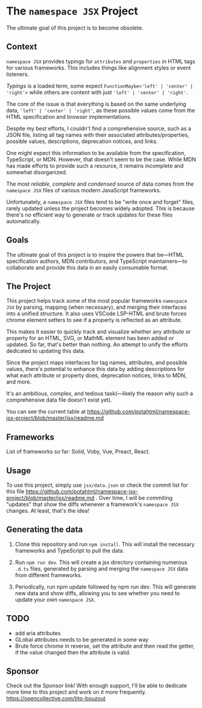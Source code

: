 # The `namespace JSX` Project

The ultimate goal of this project is to become obsolete.

## Context

`namespace JSX` provides typings for `attributes` and `properties` in
HTML tags for various frameworks. This includes things like alignment
styles or event listeners.

_Typings_ is a loaded term, some expect
`FunctionMaybe<'left' | 'center' | 'right'>` while others are content
with just `'left' | 'center' | 'right'`.

The core of the issue is that everything is based on the same
underlying data, `'left' | 'center' | 'right'`, as these possible
values come from the HTML specification and browser implementations.

Despite my best efforts, I couldn't find a comprehensive source, such
as a JSON file, listing all tag names with their associated
attributes/properties, possible values, descriptions, deprecation
notices, and links.

One might expect this information to be available from the
specification, TypeScript, or MDN. However, that doesn't seem to be
the case. While MDN has made efforts to provide such a resource, it
remains incomplete and somewhat disorganized.

The most _reliable_, _complete_ and _condensed_ source of data comes
from the `namespace JSX` files of various modern JavaScript
frameworks.

Unfortunately, a `namespace JSX` files tend to be "write once and
forget" files, rarely updated unless the project becomes widely
adopted. This is because there's no efficient way to generate or track
updates for these files automatically.

## Goals

The ultimate goal of this project is to inspire the powers that
be—HTML specification authors, MDN contributors, and TypeScript
maintainers—to collaborate and provide this data in an easily
consumable format.

## The Project

This project helps track some of the most popular frameworks
`namespace JSX` by parsing, mapping (when necessary), and merging
their interfaces into a unified structure. It also uses VSCode
LSP-HTML and brute forces chrome element setters to see if a property
is reflected as an attribute.

This makes it easier to quickly track and visualize whether any
attribute or property for an HTML, SVG, or MathML element has been
added or updated. So far, that's better than nothing. An attempt to
unify the efforts dedicated to updating this data.

Since the project maps interfaces for tag names, attributes, and
possible values, there's potential to enhance this data by adding
descriptions for what each attribute or property does, deprecation
notices, links to MDN, and more.

It's an ambitious, complex, and tedious task(—likely the reason why
such a comprehensive data file doesn't exist yet).

You can see the current table at
https://github.com/potahtml/namespace-jsx-project/blob/master/jsx/readme.md

## Frameworks

List of frameworks so far: Solid, Voby, Vue, Preact, React.

## Usage

To use this project, simply use `jsx/data.json` or check the commit
list for this file
https://github.com/potahtml/namespace-jsx-project/blob/master/jsx/readme.md
. Over time, I will be commiting "updates" that show the diffs
whenever a framework's `namespace JSX` changes. At least, that's the
idea!

## Generating the data

1. Clone this repository and run `npm install`. This will install the
   necessary frameworks and TypeScript to pull the data.

2. Run `npm run dev`. This will create a jsx directory containing
   numerous `.d.ts` files, generated by parsing and merging the
   `namespace JSX` data from different frameworks.

3. Periodically, run npm update followed by npm run dev. This will
   generate new data and show diffs, allowing you to see whether you
   need to update your own `namespace JSX`.

## TODO

- add aria attributes
- GLobal attributes needs to be generated in some way
- Brute force chrome in reverse, set the attribute and then read the
  getter, if the value changed then the attribute is valid.

## Sponsor

Check out the Sponsor link! With enough support, I'll be able to
dedicate more time to this project and work on it more frequently.
https://opencollective.com/tito-bouzout

